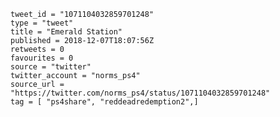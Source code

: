 ```
tweet_id = "1071104032859701248"
type = "tweet"
title = "Emerald Station"
published = 2018-12-07T18:07:56Z
retweets = 0
favourites = 0
source = "twitter"
twitter_account = "norms_ps4"
source_url = "https://twitter.com/norms_ps4/status/1071104032859701248"
tag = [ "ps4share", "reddeadredemption2",]
```

<p class='image'><img src='http://mnf.m17s.net/2018/12/07/Dt1TcKqXgAAt1-H.jpg' alt=''></p>

